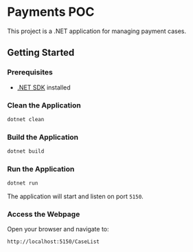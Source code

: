 # Payments POC

This project is a .NET application for managing payment cases.

## Getting Started

### Prerequisites

- [.NET SDK](https://dotnet.microsoft.com/download) installed

### Clean the Application

```bash
dotnet clean
```

### Build the Application

```bash
dotnet build
```

### Run the Application

```bash
dotnet run
```

The application will start and listen on port `5150`.

### Access the Webpage

Open your browser and navigate to:

```
http://localhost:5150/CaseList
```
